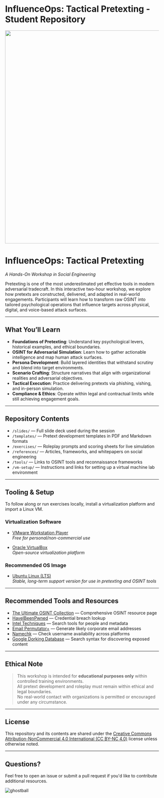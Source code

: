 # InfluenceOps: Tactical Pretexting - Student Repository 

<p align="center">
  <img src="https://github.com/user-attachments/assets/0ed5bcfb-346f-4e32-87dc-5939f52414b8" alt="ITOP" width="1234" height="696"/>
</p>

# InfluenceOps: Tactical Pretexting  
_A Hands-On Workshop in Social Engineering_

Pretexting is one of the most underestimated yet effective tools in modern adversarial tradecraft. In this interactive two-hour workshop, we explore how pretexts are constructed, delivered, and adapted in real-world engagements. Participants will learn how to transform raw OSINT into tailored psychological operations that influence targets across physical, digital, and voice-based attack surfaces.

---

## What You’ll Learn

- **Foundations of Pretexting**: Understand key psychological levers, historical examples, and ethical boundaries.
- **OSINT for Adversarial Simulation**: Learn how to gather actionable intelligence and map human attack surfaces.
- **Persona Development**: Build layered identities that withstand scrutiny and blend into target environments.
- **Scenario Crafting**: Structure narratives that align with organizational realities and adversarial objectives.
- **Tactical Execution**: Practice delivering pretexts via phishing, vishing, and in-person simulation.
- **Compliance & Ethics**: Operate within legal and contractual limits while still achieving engagement goals.

---

## Repository Contents

- `/slides/` — Full slide deck used during the session  
- `/templates/` — Pretext development templates in PDF and Markdown formats  
- `/exercises/` — Roleplay prompts and scoring sheets for live simulation  
- `/references/` — Articles, frameworks, and whitepapers on social engineering  
- `/tools/` — Links to OSINT tools and reconnaissance frameworks  
- `/vm-setup/` — Instructions and links for setting up a virtual machine lab environment  

---

## Tooling & Setup

To follow along or run exercises locally, install a virtualization platform and import a Linux VM.

### Virtualization Software

- [VMware Workstation Player](https://www.vmware.com/products/workstation-player.html)  
  _Free for personal/non-commercial use_
  
- [Oracle VirtualBox](https://www.virtualbox.org/wiki/Downloads)  
  _Open-source virtualization platform_

### Recommended OS Image

- [Ubuntu Linux (LTS)](https://ubuntu.com/download/desktop)  
  _Stable, long-term support version for use in pretexting and OSINT tools_

---

## Recommended Tools and Resources

- [The Ultimate OSINT Collection](https://start.me/p/DPYPMz/the-ultimate-osint-collection) — Comprehensive OSINT resource page  
- [HaveIBeenPwned](https://haveibeenpwned.com/) — Credential breach lookup  
- [Intel Techniques](https://inteltechniques.com) — Search tools for people and metadata  
- [Email Permutator+](https://www.seoreviewtools.com/email-address-permutator/) — Generate likely corporate email addresses  
- [Namechk](https://namechk.com/) — Check username availability across platforms  
- [Google Dorking Database](https://www.exploit-db.com/google-hacking-database) — Search syntax for discovering exposed content  

---

## Ethical Note

> This workshop is intended for **educational purposes only** within controlled training environments.  
> All pretext development and roleplay must remain within ethical and legal boundaries.  
> No real-world contact with organizations is permitted or encouraged under any circumstance.

---

## License

This repository and its contents are shared under the [Creative Commons Attribution-NonCommercial 4.0 International (CC BY-NC 4.0)](https://creativecommons.org/licenses/by-nc/4.0/) license unless otherwise noted.

---

## Questions?

Feel free to open an issue or submit a pull request if you'd like to contribute additional resources.





![ghostball](https://github.com/user-attachments/assets/92538e0f-46b7-46b8-b4f6-69d43c1d3c68)
